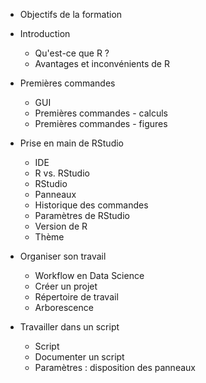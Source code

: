 - Objectifs de la formation

- Introduction
  + Qu'est-ce que R ?
  + Avantages et inconvénients de R
  
- Premières commandes
  + GUI
  + Premières commandes - calculs
  + Premières commandes - figures
  
- Prise en main de RStudio
  + IDE
  + R vs. RStudio
  + RStudio
  + Panneaux
  + Historique des commandes
  + Paramètres de RStudio
  + Version de R
  + Thème
  
- Organiser son travail
  + Workflow en Data Science
  + Créer un projet
  + Répertoire de travail
  + Arborescence

- Travailler dans un script
  + Script
  + Documenter un script
  + Paramètres : disposition des panneaux
